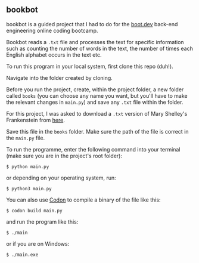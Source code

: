 ## bookbot
bookbot is a guided project that I had to do for the [boot.dev](https://boot.dev) back-end engineering online coding bootcamp.

Bookbot reads a `.txt` file and processes the text for specific information such as counting the number of words in the text, the number of times each English alphabet occurs in the text etc.

To run this program in your local system, first clone this repo (duh!).

Navigate into the folder created by cloning.

Before you run the project, create, within the project folder, a new folder called `books` (you can choose any name you want, but you'll have to make the relevant changes in `main.py`) and save any `.txt` file within the folder.

For this project, I was asked to download a `.txt` version of Mary Shelley's Frankenstein from [here](https://raw.githubusercontent.com/asweigart/codebreaker/master/frankenstein.txt).

Save this file in the `books` folder. Make sure the path of the file is correct in the `main.py` file.


To run the programme, enter the following command into your terminal (make sure you are in the project's root folder):

```
$ python main.py
```
or depending on your operating system, run:
```
$ python3 main.py
```


You can also use [Codon](https://github.com/exaloop/codon) to compile a binary of the file like this:
```
$ codon build main.py
```


and run the program like this:
```
$ ./main
```

or if you are on Windows:
```
$ ./main.exe
```
